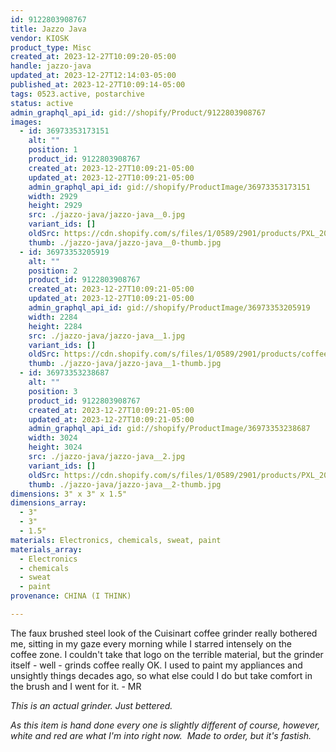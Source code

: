 ```yaml
---
id: 9122803908767
title: Jazzo Java
vendor: KIOSK
product_type: Misc
created_at: 2023-12-27T10:09:20-05:00
handle: jazzo-java
updated_at: 2023-12-27T12:14:03-05:00
published_at: 2023-12-27T10:09:14-05:00
tags: 0523.active, postarchive
status: active
admin_graphql_api_id: gid://shopify/Product/9122803908767
images:
  - id: 36973353173151
    alt: ""
    position: 1
    product_id: 9122803908767
    created_at: 2023-12-27T10:09:21-05:00
    updated_at: 2023-12-27T10:09:21-05:00
    admin_graphql_api_id: gid://shopify/ProductImage/36973353173151
    width: 2929
    height: 2929
    src: ./jazzo-java/jazzo-java__0.jpg
    variant_ids: []
    oldSrc: https://cdn.shopify.com/s/files/1/0589/2901/products/PXL_20221209_134546187.jpg?v=1703689760
    thumb: ./jazzo-java/jazzo-java__0-thumb.jpg
  - id: 36973353205919
    alt: ""
    position: 2
    product_id: 9122803908767
    created_at: 2023-12-27T10:09:21-05:00
    updated_at: 2023-12-27T10:09:21-05:00
    admin_graphql_api_id: gid://shopify/ProductImage/36973353205919
    width: 2284
    height: 2284
    src: ./jazzo-java/jazzo-java__1.jpg
    variant_ids: []
    oldSrc: https://cdn.shopify.com/s/files/1/0589/2901/products/coffeegedit.jpg?v=1703689761
    thumb: ./jazzo-java/jazzo-java__1-thumb.jpg
  - id: 36973353238687
    alt: ""
    position: 3
    product_id: 9122803908767
    created_at: 2023-12-27T10:09:21-05:00
    updated_at: 2023-12-27T10:09:21-05:00
    admin_graphql_api_id: gid://shopify/ProductImage/36973353238687
    width: 3024
    height: 3024
    src: ./jazzo-java/jazzo-java__2.jpg
    variant_ids: []
    oldSrc: https://cdn.shopify.com/s/files/1/0589/2901/products/PXL_20221209_213410435.jpg?v=1703689761
    thumb: ./jazzo-java/jazzo-java__2-thumb.jpg
dimensions: 3" x 3" x 1.5"
dimensions_array:
  - 3"
  - 3"
  - 1.5"
materials: Electronics, chemicals, sweat, paint
materials_array:
  - Electronics
  - chemicals
  - sweat
  - paint
provenance: CHINA (I THINK)

---
```


The faux brushed steel look of the Cuisinart coffee grinder really bothered me, sitting in my gaze every morning while I starred intensely on the coffee zone. I couldn't take that logo on the terrible material, but the grinder itself - well - grinds coffee really OK. I used to paint my appliances and unsightly things decades ago, so what else could I do but take comfort in the brush and I went for it. - MR

_This is an actual grinder. Just bettered._  
  
_As this item is hand done every one is slightly different of course, however, white and red are what I'm into right now.  Made to order, but it's fastish._